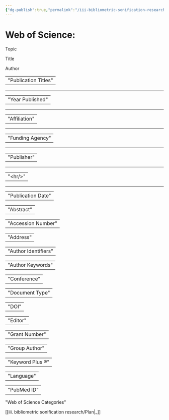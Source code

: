 ```yaml
---
{"dg-publish":true,"permalink":"/iii-bibliometric-sonification-research/steps/mappings/","noteIcon":""}
---
```


# Web of Science:

Topic

Title

Author

|   |
|---|
|"Publication Titles"|

  

---

|   |
|---|
|"Year Published"|

  

---

|   |
|---|
|"Affiliation"|

  

---

|   |
|---|
|"Funding Agency"|

  

---

|   |
|---|
|"Publisher"|

  

---

|   |
|---|
|"&lt;hr/&gt;"|

  

---

|   |
|---|
|"Publication Date"|

  

|   |
|---|
|"Abstract"|

  

|   |
|---|
|"Accession Number"|

  

|   |
|---|
|"Address"|

  

|   |
|---|
|"Author Identifiers"|

  

|   |
|---|
|"Author Keywords"|

  

|   |
|---|
|"Conference"|

  

|   |
|---|
|"Document Type"|

  

|   |
|---|
|"DOI"|

  

|   |
|---|
|"Editor"|

  

|   |
|---|
|"Grant Number"|

  

|   |
|---|
|"Group Author"|

  

|   |
|---|
|"Keyword Plus ®"|

  

|   |
|---|
|"Language"|

  

|   |
|---|
|"PubMed ID"|

  

"Web of Science Categories"

[[iii. bibliometric sonification research/Plan\|_]]